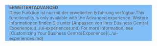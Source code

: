 <blockquote STYLE="background: #81BEF7;border-left:None"><span data-ttu-id="a1c5f-101"><b>ERWEITERT</b></span><span class="sxs-lookup"><span data-stu-id="a1c5f-101"><b>ADVANCED</b></span></span><br /><span data-ttu-id="a1c5f-102">Diese Funktion ist nur mit der erweiterten Erfahrung verfügbar.</span><span class="sxs-lookup"><span data-stu-id="a1c5f-102">This functionality is only available with the Advanced experience.</span></span> <span data-ttu-id="a1c5f-103">Weitere Informationen finden Sie unter [Anpassen von Ihrer Business Central Experience.](../ui-experiences.md) </span><span class="sxs-lookup"><span data-stu-id="a1c5f-103">For more information, see [Customizing Your Business Central Experience](../ui-experiences.md) </span></span></blockquote>
